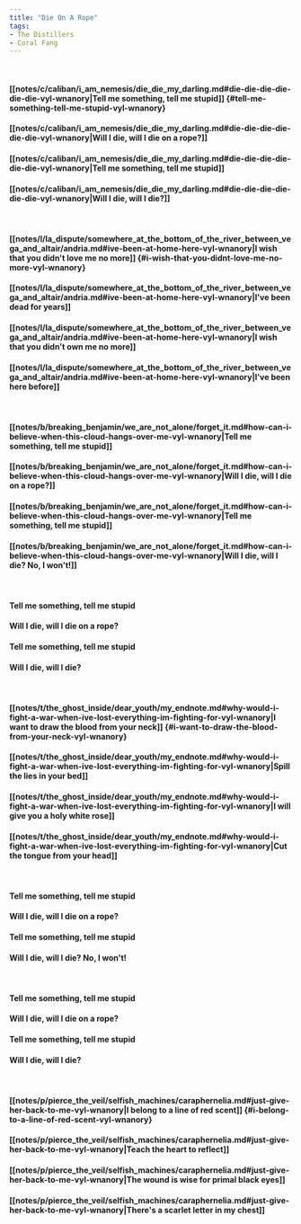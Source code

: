 ```yaml
---
title: "Die On A Rope"
tags:
- The Distillers
- Coral Fang
---
```

&nbsp;
#### [[notes/c/caliban/i_am_nemesis/die_die_my_darling.md#die-die-die-die-die-die-vyl-wnanory|Tell me something, tell me stupid]] {#tell-me-something-tell-me-stupid-vyl-wnanory}
#### [[notes/c/caliban/i_am_nemesis/die_die_my_darling.md#die-die-die-die-die-die-vyl-wnanory|Will I die, will I die on a rope?]]
#### [[notes/c/caliban/i_am_nemesis/die_die_my_darling.md#die-die-die-die-die-die-vyl-wnanory|Tell me something, tell me stupid]]
#### [[notes/c/caliban/i_am_nemesis/die_die_my_darling.md#die-die-die-die-die-die-vyl-wnanory|Will I die, will I die?]]
&nbsp;
#### [[notes/l/la_dispute/somewhere_at_the_bottom_of_the_river_between_vega_and_altair/andria.md#ive-been-at-home-here-vyl-wnanory|I wish that you didn't love me no more]] {#i-wish-that-you-didnt-love-me-no-more-vyl-wnanory}
#### [[notes/l/la_dispute/somewhere_at_the_bottom_of_the_river_between_vega_and_altair/andria.md#ive-been-at-home-here-vyl-wnanory|I've been dead for years]]
#### [[notes/l/la_dispute/somewhere_at_the_bottom_of_the_river_between_vega_and_altair/andria.md#ive-been-at-home-here-vyl-wnanory|I wish that you didn't own me no more]]
#### [[notes/l/la_dispute/somewhere_at_the_bottom_of_the_river_between_vega_and_altair/andria.md#ive-been-at-home-here-vyl-wnanory|I've been here before]]
&nbsp;
#### [[notes/b/breaking_benjamin/we_are_not_alone/forget_it.md#how-can-i-believe-when-this-cloud-hangs-over-me-vyl-wnanory|Tell me something, tell me stupid]]
#### [[notes/b/breaking_benjamin/we_are_not_alone/forget_it.md#how-can-i-believe-when-this-cloud-hangs-over-me-vyl-wnanory|Will I die, will I die on a rope?]]
#### [[notes/b/breaking_benjamin/we_are_not_alone/forget_it.md#how-can-i-believe-when-this-cloud-hangs-over-me-vyl-wnanory|Tell me something, tell me stupid]]
#### [[notes/b/breaking_benjamin/we_are_not_alone/forget_it.md#how-can-i-believe-when-this-cloud-hangs-over-me-vyl-wnanory|Will I die, will I die? No, I won't!]]
&nbsp;
#### Tell me something, tell me stupid
#### Will I die, will I die on a rope?
#### Tell me something, tell me stupid
#### Will I die, will I die?
&nbsp;
#### [[notes/t/the_ghost_inside/dear_youth/my_endnote.md#why-would-i-fight-a-war-when-ive-lost-everything-im-fighting-for-vyl-wnanory|I want to draw the blood from your neck]] {#i-want-to-draw-the-blood-from-your-neck-vyl-wnanory}
#### [[notes/t/the_ghost_inside/dear_youth/my_endnote.md#why-would-i-fight-a-war-when-ive-lost-everything-im-fighting-for-vyl-wnanory|Spill the lies in your bed]]
#### [[notes/t/the_ghost_inside/dear_youth/my_endnote.md#why-would-i-fight-a-war-when-ive-lost-everything-im-fighting-for-vyl-wnanory|I will give you a holy white rose]]
#### [[notes/t/the_ghost_inside/dear_youth/my_endnote.md#why-would-i-fight-a-war-when-ive-lost-everything-im-fighting-for-vyl-wnanory|Cut the tongue from your head]]
&nbsp;
#### Tell me something, tell me stupid
#### Will I die, will I die on a rope?
#### Tell me something, tell me stupid
#### Will I die, will I die? No, I won't!
&nbsp;
#### Tell me something, tell me stupid
#### Will I die, will I die on a rope?
#### Tell me something, tell me stupid
#### Will I die, will I die?
&nbsp;
#### [[notes/p/pierce_the_veil/selfish_machines/caraphernelia.md#just-give-her-back-to-me-vyl-wnanory|I belong to a line of red scent]] {#i-belong-to-a-line-of-red-scent-vyl-wnanory}
#### [[notes/p/pierce_the_veil/selfish_machines/caraphernelia.md#just-give-her-back-to-me-vyl-wnanory|Teach the heart to reflect]]
#### [[notes/p/pierce_the_veil/selfish_machines/caraphernelia.md#just-give-her-back-to-me-vyl-wnanory|The wound is wise for primal black eyes]]
#### [[notes/p/pierce_the_veil/selfish_machines/caraphernelia.md#just-give-her-back-to-me-vyl-wnanory|There's a scarlet letter in my chest]]
